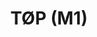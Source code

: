 ---
title: 'TØP (M1)'
designSlug: twentyonepilots-m1
category: 01_artistas
image: '/products/artistas/01-twentyonepilots/principal.jpg'
imageHover: '/products/artistas/01-twentyonepilots/oversize.jpg'
prendas: [
    {   
        title: 'Remera',
        slug: 'remera',          
        image: '/products/artistas/01-twentyonepilots/normal.jpg',
        price: 'remerasPrecio',
        talles: 'remerasTalles'
    },
    {
        title: 'Remera Oversize',
        slug: 'remera-oversize',
        image: '/products/artistas/01-twentyonepilots/oversize.jpg',
        price: 'oversizePrecio',
        talles: 'oversizeTalles'
    },
    {
        title: 'Pupera Oversize',
        slug: 'pupera-oversize',
        image: '/products/artistas/01-twentyonepilots/pupera.jpg',
        price: 'remerasPrecio',
        talles: 'oversizePuperasTalles'
    },
    {
         title: 'Buzo',
         slug: 'buzo',
         image: '/products/artistas/01-twentyonepilots/buzo.jpg',
         price: buzosPrecio,
        talles: 'BuzosTalles'
     },
    {
        title: 'Musculosa M',
        slug: 'musculosa-mujer',
        image: '/products/artistas/01-twentyonepilots/musculosa.jpg',
        price: 'musculosaPrecio',
        talles: 'musculosasMujerTalles'
    },
    {
        title: 'Musculosa H',
        slug: 'musculoso',
        image: '/products/artistas/01-twentyonepilots/musculoso.jpg',
        price: 'musculosaPrecio',
        talles: 'musculosasHombreTalles'
    }
]
---